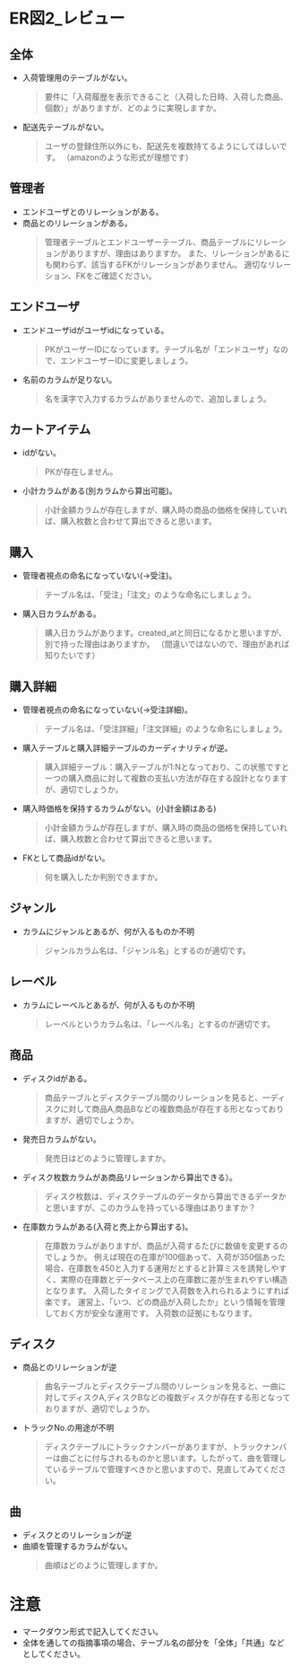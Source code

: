 # ER図2_レビュー
## 全体
- 入荷管理用のテーブルがない。
  > 要件に「入荷履歴を表示できること（入荷した日時、入荷した商品、個数）」がありますが、どのように実現しますか。
- 配送先テーブルがない。
  > ユーザの登録住所以外にも、配送先を複数持てるようにしてほしいです。
  > （amazonのような形式が理想です）

## 管理者
- エンドユーザとのリレーションがある。
- 商品とのリレーションがある。
  > 管理者テーブルとエンドユーザーテーブル、商品テーブルにリレーションがありますが、理由はありますか。
  > また、リレーションがあるにも関わらず、該当するFKがリレーションがありません。
  > 適切なリレーション、FKをご確認ください。

## エンドユーザ
- エンドユーザidがユーザidになっている。
  > PKがユーザーIDになっています。テーブル名が「エンドユーザ」なので、エンドユーザーIDに変更しましょう。
- 名前のカラムが足りない。
  > 名を漢字で入力するカラムがありませんので、追加しましょう。

## カートアイテム
- idがない。
  > PKが存在しません。
- 小計カラムがある(別カラムから算出可能)。
  > 小計金額カラムが存在しますが、購入時の商品の価格を保持していれば、購入枚数と合わせて算出できると思います。

## 購入
- 管理者視点の命名になっていない(→受注)。
  > テーブル名は、「受注」「注文」のような命名にしましょう。
- 購入日カラムがある。
  > 購入日カラムがあります。created_atと同日になるかと思いますが、別で持った理由はありますか。
  > （間違いではないので、理由があれば知りたいです）

## 購入詳細
- 管理者視点の命名になっていない(→受注詳細)。
  > テーブル名は、「受注詳細」「注文詳細」のような命名にしましょう。
- 購入テーブルと購入詳細テーブルのカーディナリティが逆。
  > 購入詳細テーブル：購入テーブルが1:Nとなっており、この状態ですと一つの購入商品に対して複数の支払い方法が存在する設計となりますが、適切でしょうか。
- 購入時価格を保持するカラムがない。(小計金額はある)
  > 小計金額カラムが存在しますが、購入時の商品の価格を保持していれば、購入枚数と合わせて算出できると思います。
- FKとして商品idがない。
  > 何を購入したか判別できますか。

## ジャンル
- カラムにジャンルとあるが、何が入るものか不明
  > ジャンルカラム名は、「ジャンル名」とするのが適切です。

## レーベル
- カラムにレーベルとあるが、何が入るものか不明
  > レーベルというカラム名は、「レーベル名」とするのが適切です。

## 商品
- ディスクidがある。
  > 商品テーブルとディスクテーブル間のリレーションを見ると、一ディスクに対して商品A,商品Bなどの複数商品が存在する形となっておりますが、適切でしょうか。
- 発売日カラムがない。
  > 発売日はどのように管理しますか。
- ディスク枚数カラムがあ商品リレーションから算出できる）。
  > ディスク枚数は、ディスクテーブルのデータから算出できるデータかと思いますが、このカラムを持っている理由はありますか？
- 在庫数カラムがある(入荷と売上から算出する)。
  > 在庫数カラムがありますが、商品が入荷するたびに数値を変更するのでしょうか。
  > 例えば現在の在庫が100個あって、入荷が350個あった場合、在庫数を450と入力する運用だとすると計算ミスを誘発しやすく、実際の在庫数とデータベース上の在庫数に差が生まれやすい構造となります。
  > 入荷したタイミングで入荷数を入れられるようにすれば楽です。
  > 運営上、「いつ、どの商品が入荷したか」という情報を管理しておく方が安全な運用です。
  > 入荷数の証拠にもなります。

## ディスク
- 商品とのリレーションが逆
  > 曲名テーブルとディスクテーブル間のリレーションを見ると、一曲に対してディスクA,ディスクBなどの複数ディスクが存在する形となっておりますが、適切でしょうか。
- トラックNo.の用途が不明
  > ディスクテーブルにトラックナンバーがありますが、トラックナンバーは曲ごとに付与されるものかと思います。したがって、曲を管理しているテーブルで管理すべきかと思いますので、見直してみてください。

## 曲
- ディスクとのリレーションが逆
- 曲順を管理するカラムがない。
  > 曲順はどのように管理しますか。


# 注意
* マークダウン形式で記入してください。
* 全体を通しての指摘事項の場合、テーブル名の部分を「全体」「共通」などとしてください。

